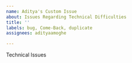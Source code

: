 ```yaml
---
name: Aditya's Custom Issue
about: Issues Regarding Technical Difficulties
title: ''
labels: bug, Come-Back, duplicate
assignees: adityaamoghe

---
```


Technical Issues
